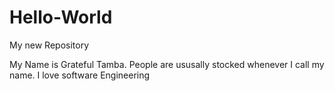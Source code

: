 # Hello-World
My new Repository

My Name is Grateful Tamba. People are ususally stocked whenever I call my name.
I love software Engineering
